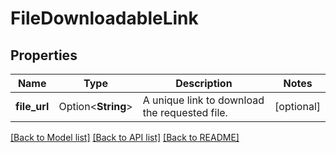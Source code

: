 # FileDownloadableLink

## Properties

Name | Type | Description | Notes
------------ | ------------- | ------------- | -------------
**file_url** | Option<**String**> | A unique link to download the requested file. | [optional]

[[Back to Model list]](../README.md#documentation-for-models) [[Back to API list]](../README.md#documentation-for-api-endpoints) [[Back to README]](../README.md)


